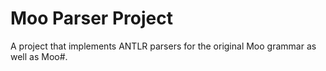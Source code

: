 # Moo Parser Project #

A project that implements ANTLR parsers for the original Moo grammar as well as Moo#.